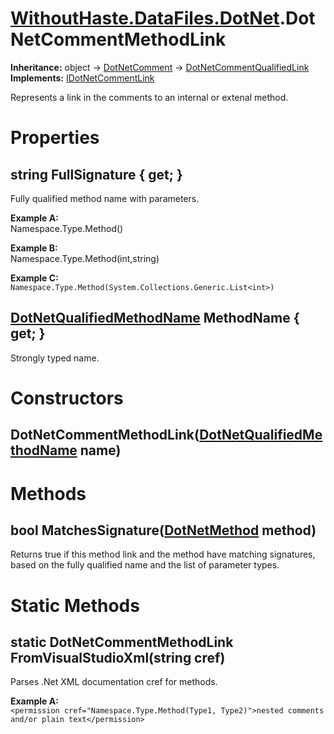 # [WithoutHaste.DataFiles.DotNet](TableOfContents.WithoutHaste.DataFiles.DotNet.md).DotNetCommentMethodLink

**Inheritance:** object → [DotNetComment](WithoutHaste.DataFiles.DotNet.DotNetComment.md) → [DotNetCommentQualifiedLink](WithoutHaste.DataFiles.DotNet.DotNetCommentQualifiedLink.md)  
**Implements:** [IDotNetCommentLink](WithoutHaste.DataFiles.DotNet.IDotNetCommentLink.md)  

Represents a link in the comments to an internal or extenal method.  

# Properties

## string FullSignature { get; }

Fully qualified method name with parameters.  

**Example A:**  
Namespace.Type.Method()  

**Example B:**  
Namespace.Type.Method(int,string)  

**Example C:**  
`Namespace.Type.Method(System.Collections.Generic.List<int>)`  

## [DotNetQualifiedMethodName](WithoutHaste.DataFiles.DotNet.DotNetQualifiedMethodName.md) MethodName { get; }

Strongly typed name.  

# Constructors

## DotNetCommentMethodLink([DotNetQualifiedMethodName](WithoutHaste.DataFiles.DotNet.DotNetQualifiedMethodName.md) name)

# Methods

## bool MatchesSignature([DotNetMethod](WithoutHaste.DataFiles.DotNet.DotNetMethod.md) method)

Returns true if this method link and the method have matching signatures, based on the fully qualified name and the list of parameter types.  

# Static Methods

## static DotNetCommentMethodLink FromVisualStudioXml(string cref)

Parses .Net XML documentation cref for methods.  

**Example A:**  
`<permission cref="Namespace.Type.Method(Type1, Type2)">nested comments and/or plain text</permission>`  

